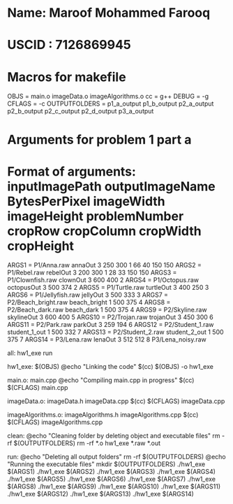 # Name: Maroof Mohammed Farooq 
# USCID : 7126869945 
#

# Macros for makefile
OBJS = main.o imageData.o imageAlgorithms.o
cc = g++
DEBUG = -g
CFLAGS = -c
OUTPUTFOLDERS = p1_a_output p1_b_output p2_a_output p2_b_output p2_c_output p2_d_output p3_a_output

# Arguments for problem 1 part a
# Format of arguments: inputImagePath outputImageName BytesPerPixel imageWidth imageHeight problemNumber cropRow cropColumn cropWidth cropHeight 
ARGS1 = P1/Anna.raw annaOut 3 250 300 1 66 40 150 150
ARGS2 = P1/Rebel.raw rebelOut 3 200 300 1 28 33 150 150
ARGS3 = P1/Clownfish.raw clownOut 3 600 400 2
ARGS4 = P1/Octopus.raw octopusOut 3 500 374 2
ARGS5 = P1/Turtle.raw turtleOut 3 400 250 3
ARGS6 = P1/Jellyfish.raw jellyOut 3 500 333 3
ARGS7 = P2/Beach_bright.raw beach_bright 1 500 375 4
ARGS8 = P2/Beach_dark.raw beach_dark 1 500 375 4
ARGS9 = P2/Skyline.raw skylineOut 3 600 400 5
ARGS10 = P2/Trojan.raw trojanOut 3 450 300 6
ARGS11 = P2/Park.raw parkOut 3 259 194 6
ARGS12 = P2/Student_1.raw student_1_out 1 500 332 7
ARGS13 = P2/Student_2.raw student_2_out 1 500 375 7
ARGS14 = P3/Lena.raw lenaOut 3 512 512 8 P3/Lena_noisy.raw 

all: hw1_exe run	

hw1_exe: $(OBJS)
	@echo "Linking the code"
	$(cc) $(OBJS) -o hw1_exe

main.o: main.cpp
	@echo "Compiling main.cpp in progress"
	$(cc) $(CFLAGS) main.cpp

imageData.o: imageData.h imageData.cpp
	$(cc) $(CFLAGS) imageData.cpp

imageAlgorithms.o: imageAlgorithms.h imageAlgorithms.cpp
	$(cc) $(CFLAGS) imageAlgorithms.cpp

clean:
	@echo "Cleaning folder by deleting object and executable files"
	rm -rf $(OUTPUTFOLDERS)
	rm -rf *.o hw1_exe  *.raw *.out 
	

run:
	@echo "Deleting all output folders"
	rm -rf $(OUTPUTFOLDERS)
	@echo "Running the executable files"
	mkdir $(OUTPUTFOLDERS)
	./hw1_exe $(ARGS1)
	./hw1_exe $(ARGS2)
	./hw1_exe $(ARGS3)
	./hw1_exe $(ARGS4)
	./hw1_exe $(ARGS5)
	./hw1_exe $(ARGS6)
	./hw1_exe $(ARGS7)
	./hw1_exe $(ARGS8)
	./hw1_exe $(ARGS9)
	./hw1_exe $(ARGS10)
	./hw1_exe $(ARGS11)
	./hw1_exe $(ARGS12)
	./hw1_exe $(ARGS13)
	./hw1_exe $(ARGS14)
